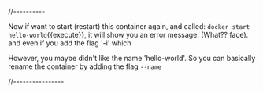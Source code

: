 
//----------




Now if want to start (restart) this container again, and called:
`docker start hello-world`{{execute}}, it will show you an error message. (What?? face).
and even if you add the flag '-i' which




However, you maybe didn't like the name 'hello-world'. So you can basically rename the container by adding the flag `--name`
















//----------------
